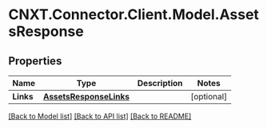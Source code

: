 
# CNXT.Connector.Client.Model.AssetsResponse

## Properties

Name | Type | Description | Notes
------------ | ------------- | ------------- | -------------
**Links** | [**AssetsResponseLinks**](AssetsResponseLinks.md) |  | [optional] 

[[Back to Model list]](../README.md#documentation-for-models)
[[Back to API list]](../README.md#documentation-for-api-endpoints)
[[Back to README]](../README.md)

